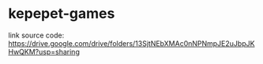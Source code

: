 # kepepet-games

link source code: https://drive.google.com/drive/folders/13SjtNEbXMAc0nNPNmpJE2uJbpJKHwQKM?usp=sharing
